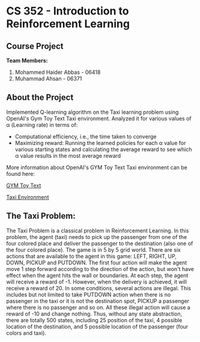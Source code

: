 # CS 352 - Introduction to Reinforcement Learning
## Course Project 
**Team Members:**
1. Mohammed Haider Abbas - 06418
2. Muhammad Ahsan - 06371

## About the Project

Implemented Q-learning algorithm on the Taxi learning problem using OpenAI's Gym Toy Text Taxi environment. Analyzed it for various values of α (Learning rate) in terms of: 
- Computational efficiency, i.e., the time taken to converge
- Maximizing reward: Running the learned policies for each α value for various starting states and calculating the average reward to see which α value results in the most average reward

More information about OpenAI's GYM Toy Text Taxi environment can be found here:

[GYM Toy Text](https://www.gymlibrary.dev/environments/toy_text/)

[Taxi Environment](https://www.gymlibrary.dev/environments/toy_text/taxi/)

## The Taxi Problem:

The Taxi Problem is a classical problem in Reinforcement Learning. In this problem, the agent (taxi) needs to pick up the passenger from one of the four colored place and deliver the passenger to the destination (also one of the four colored place). The game is in 5 by 5 grid world. There are six actions that are available to the agent in this game: LEFT, RIGHT, UP, DOWN, PICKUP and PUTDOWN. The first four action will make the agent move 1 step forward according to the direction of the action, but won't have effect when the agent hits the wall or boundaries. At each step, the agent will receive a reward of -1. However, when the delivery is achieved, it will receive a reward of 20. In some conditions, several actions are illegal. This includes but not limited to take PUTDOWN action when there is no passenger in the taxi or it is not the destination spot, PICKUP a passenger where there is no passenger and so on. All these illegal action will cause a reward of -10 and change nothing. Thus, without any state abstraction, there are totally 500 states, including 25 position of the taxi, 4 possible location of the destination, and 5 possible location of the passenger (four colors and taxi). 
